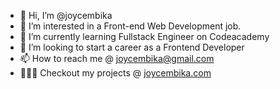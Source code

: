 - 👋 Hi, I’m @joycembika
- 👀 I’m interested in a Front-end Web Development job.
- 🌱 I’m currently learning Fullstack Engineer on Codeacademy
- 💞️ I’m looking to start a career as a Frontend Developer
- 📫 How to reach me @ joycembika@gmail.com
- 👩🏾‍💻 Checkout my projects @ [joycembika.com](https://www.joycembika.com)

<!---
joycembika/joycembika is a ✨ special ✨ repository because its `README.md` (this file) appears on your GitHub profile.
You can click the Preview link to take a look at your changes.
--->
